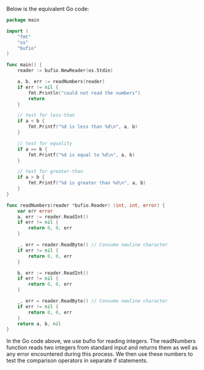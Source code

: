  Below is the equivalent Go code:

```go
package main

import (
	"fmt"
	"os"
	"bufio"
)

func main() {
	reader := bufio.NewReader(os.Stdin)

	a, b, err := readNumbers(reader)
	if err != nil {
		fmt.Println("could not read the numbers")
		return
	}

	// test for less-than
	if a < b {
		fmt.Printf("%d is less than %d\n", a, b)
	}

	// test for equality
	if a == b {
		fmt.Printf("%d is equal to %d\n", a, b)
	}

	// test for greater-than
	if a > b {
		fmt.Printf("%d is greater than %d\n", a, b)
	}
}

func readNumbers(reader *bufio.Reader) (int, int, error) {
	var err error
	a, err := reader.ReadInt()
	if err != nil {
		return 0, 0, err
	}

	_, err = reader.ReadByte() // Consume newline character
	if err != nil {
		return 0, 0, err
	}

	b, err := reader.ReadInt()
	if err != nil {
		return 0, 0, err
	}

	_, err = reader.ReadByte() // Consume newline character
	if err != nil {
		return 0, 0, err
	}
	return a, b, nil
}
```
In the Go code above, we use bufio for reading integers. The readNumbers function reads two integers from standard input and returns them as well as any error encountered during this process. We then use these numbers to test the comparison operators in separate if statements.
